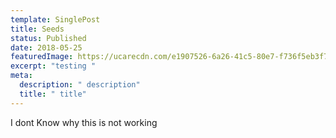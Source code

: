 ```yaml
---
template: SinglePost
title: Seeds
status: Published
date: 2018-05-25
featuredImage: https://ucarecdn.com/e1907526-6a26-41c5-80e7-f736f5eb3f7c/
excerpt: "testing "
meta:
  description: " description"
  title: " title"
---
```

I dont Know why this is not working